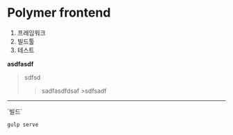 Polymer frontend
====


1. 프레임워크
2. 빌드툴
3. 테스트

**asdfasdf**

> sdfsd
>> sadfasdfdsaf >sdfsadf

---
\`빌드\`

    gulp serve
